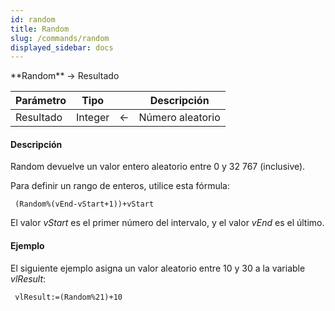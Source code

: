 ```yaml
---
id: random
title: Random
slug: /commands/random
displayed_sidebar: docs
---
```


<!--REF #_command_.Random.Syntax-->**Random**  -> Resultado<!-- END REF-->
<!--REF #_command_.Random.Params-->
| Parámetro | Tipo |  | Descripción |
| --- | --- | --- | --- |
| Resultado | Integer | &larr; | Número aleatorio |

<!-- END REF-->

#### Descripción 

<!--REF #_command_.Random.Summary-->Random devuelve un valor entero aleatorio entre 0 y 32 767 (inclusive).<!-- END REF-->

Para definir un rango de enteros, utilice esta fórmula:

```4d
 (Random%(vEnd-vStart+1))+vStart
```

El valor *vStart* es el primer número del intervalo, y el valor *vEnd* es el último.

#### Ejemplo 

El siguiente ejemplo asigna un valor aleatorio entre 10 y 30 a la variable *vlResult*:

```4d
 vlResult:=(Random%21)+10
```
